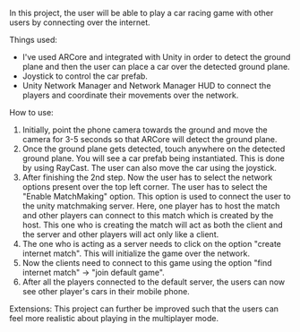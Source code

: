 In this project, the user will be able to play a car racing game with other users by connecting over the internet. 

Things used:
* I've used ARCore and integrated with Unity in order to detect the ground plane and then the user can place a car over the detected ground plane.
* Joystick to control the car prefab.
* Unity Network Manager and Network Manager HUD to connect the players and coordinate their movements over the network.

How to use:
1) Initially, point the phone camera towards the ground and move the camera for 3-5 seconds so that ARCore will detect the ground plane.
2) Once the ground plane gets detected, touch anywhere on the detected ground plane. You will see a car prefab being instantiated. This is done by using RayCast. The user can also move the car using the joystick.
3) After finishing the 2nd step. Now the user has to select the network options present over the top left corner. The user has to select the "Enable MatchMaking" option. This option is used to connect the user to the unity matchmaking server.
Here, one player has to host the match and other players can connect to this match which is created by the host. This one who is creating the match will act as both the client and the server and other players will act only like a client.
4) The one who is acting as a server needs to click on the option "create internet match". This will initialize the game over the network.
5) Now the clients need to connect to this game using the option "find internet match" -> "join default game".
6) After all the players connected to the default server, the users can now see other player's cars in their mobile phone.

Extensions:
This project can further be improved such that the users can feel more realistic about playing in the multiplayer mode.